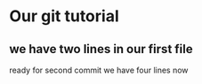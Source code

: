 # Our git tutorial
## we have two lines in our first file
ready for second commit
we have four lines now
